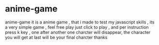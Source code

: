 # anime-game
anime-game it is a anime game , that i made to test my javascript skills , its a very simple game , feel free play just click to play , and per instruction press k key , one after another one charcter will disappear, the character you will get at last will be your final charcter thanks
